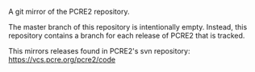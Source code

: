 A git mirror of the PCRE2 repository.

The master branch of this repository is intentionally empty. Instead, this
repository contains a branch for each release of PCRE2 that is tracked.

This mirrors releases found in PCRE2's svn repository:
https://vcs.pcre.org/pcre2/code
